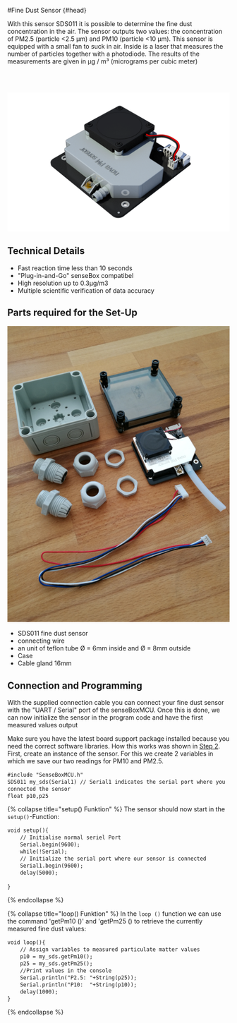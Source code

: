 #Fine Dust Sensor {#head}
<div class="description">

With this sensor SDS011 it is possible to determine the fine dust concentration in the air. The sensor outputs two values: the concentration of PM2.5 (particle <2.5 μm) and PM10 (particle <10 μm). This sensor is equipped with a small fan to suck in air. Inside is a laser that measures the number of particles together with a photodiode. The results of the measurements are given in μg / m³ (micrograms per cubic meter)


</div>
<div class="line">
    <br>
    <br>
</div>

![Fine dust sensor for PM10 und PM2.5](../../pictures/feinstaub_top.png)

## Technical Details
* Fast reaction time less than 10 seconds 
* "Plug-in-and-Go" senseBox compatibel
* High resolution up to 0.3µg/m3
* Multiple scientific verification of data accuracy

## Parts required for the Set-Up 
![Required (provided) Parts](../../pictures/feinstaub_top_accessoire.png)

   * SDS011 fine dust sensor
   * connecting wire
   * an unit of teflon tube Ø = 6mm inside and Ø = 8mm outside
   * Case
   * Cable gland 16mm

## Connection and Programming

With the supplied connection cable you can connect your fine dust sensor with the "UART / Serial" port of the senseBoxMCU.
Once this is done, we can now initialize the sensor in the program code and have the first measured values output

<div class="box_warning">
    <i class="fa fa-info fa-fw" aria-hidden="true" style="color: #42acf3;"></i>
    Make sure you have the latest board support package installed because you need the correct software libraries. How this works was shown in <a href ="../erste-schritte/board-support-packages-installieren.md">Step 2</a>.
</div>
First, create an instance of the sensor. For this we create 2  variables in which we save our two readings
for PM10 and PM2.5.


```arduino 
#include "SenseBoxMCU.h"
SDS011 my_sds(Serial1) // Serial1 indicates the serial port where you connected the sensor
float p10,p25
```
{% collapse title="setup() Funktion" %}
The sensor should now start in the `setup()`-Function: 

```arduino
void setup(){
    // Initialise normal seriel Port  
    Serial.begin(9600);
    while(!Serial);
    // Initialize the serial port where our sensor is connected
    Serial1.begin(9600);
    delay(5000);

}
```

{% endcollapse %}

{% collapse title="loop() Funktion" %}
In the `loop ()` function we can use the command 'getPm10 ()' and 'getPm25 () to retrieve the currently measured fine dust values:

```arduino
void loop(){
    // Assign variables to measured particulate matter values
    p10 = my_sds.getPm10();
    p25 = my_sds.getPm25();
    //Print values in the console
    Serial.println("P2.5: "+String(p25));
    Serial.println("P10:  "+String(p10));
    delay(1000);
}
```
{% endcollapse %}


